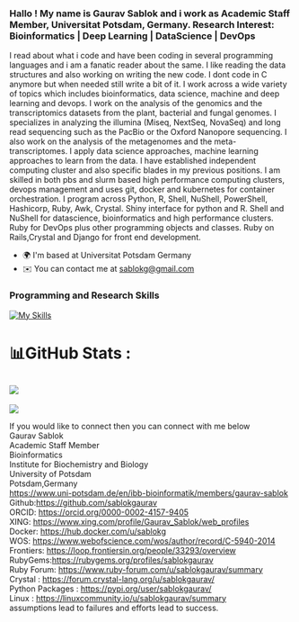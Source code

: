 ### Hallo ! My name is Gaurav Sablok and i work as Academic Staff Member, Universitat Potsdam, Germany. Research Interest: Bioinformatics |  Deep Learning | DataScience | DevOps

I read about what i code and have been coding in several programming languages and i am a fanatic reader about the same. I like reading the data structures and also working on writing the new code. I dont code in C anymore but when needed still write a bit of it. I work across a wide variety of topics which includes bioinformatics, data science, machine and deep learning and devops. I work on the analysis of the genomics and the transcriptomics datasets from the plant, bacterial and fungal genomes. I specializes in analyzing the illumina (Miseq, NextSeq, NovaSeq) and long read sequencing such as the PacBio or the Oxford Nanopore sequencing. I also work on the analysis of the metagenomes and the meta-transcriptomes. I apply data science approaches, machine learning approaches to learn from the data. I have established independent computing cluster and also specific blades in my previous positions. I am skilled in both pbs and slurm based high performance computing clusters, devops management and uses git, docker and kubernetes for container orchestration. I program across Python, R, Shell, NuShell, PowerShell, Hashicorp, Ruby, Awk, Crystal. Shiny interface for python and R. Shell and NuShell for datascience, bioinformatics and high performance clusters. Ruby for DevOps plus other programming objects and classes. Ruby on Rails,Crystal and Django for front end development.

*   🌍  I'm based at Universitat Potsdam Germany
*   ✉️  You can contact me at [sablokg@gmail.com](mailto:sablokg@gmail.com)

### Programming and Research Skills
[![My Skills](https://skillicons.dev/icons?i=aws,ansible,gcp,bash,crystal,django,docker,fastapi,git,github,kubernetes,linux,prometheus,pytorch,py,regex,ruby,sklearn,tensorflow,terraform,vscode&perline=13)](https://skillicons.dev)
# 📊GitHub Stats :
![](https://github-readme-stats.vercel.app/api?username=sablokgaurav&theme=great-gatsby&hide_border=false&include_all_commits=false&count_private=false)<br/>
---
[![](https://visitcount.itsvg.in/api?id=sablokgaurav&icon=0&color=0)](https://visitcount.itsvg.in)

If you would like to connect then you can connect with me below \
Gaurav Sablok \
Academic Staff Member \
Bioinformatics \
Institute for Biochemistry and Biology \
University of Potsdam \
Potsdam,Germany \
https://www.uni-potsdam.de/en/ibb-bioinformatik/members/gaurav-sablok \
Github:https://github.com/sablokgaurav \
ORCID: https://orcid.org/0000-0002-4157-9405 \
XING: https://www.xing.com/profile/Gaurav_Sablok/web_profiles \
Docker: https://hub.docker.com/u/sablokg \
WOS: https://www.webofscience.com/wos/author/record/C-5940-2014 \
Frontiers: https://loop.frontiersin.org/people/33293/overview \
RubyGems:https://rubygems.org/profiles/sablokgaurav \
Ruby Forum: https://www.ruby-forum.com/u/sablokgaurav/summary \
Crystal : https://forum.crystal-lang.org/u/sablokgaurav/ \
Python Packages : https://pypi.org/user/sablokgaurav/ \
Linux : https://linuxcommunity.io/u/sablokgaurav/summary \
assumptions lead to failures and efforts lead to success.
